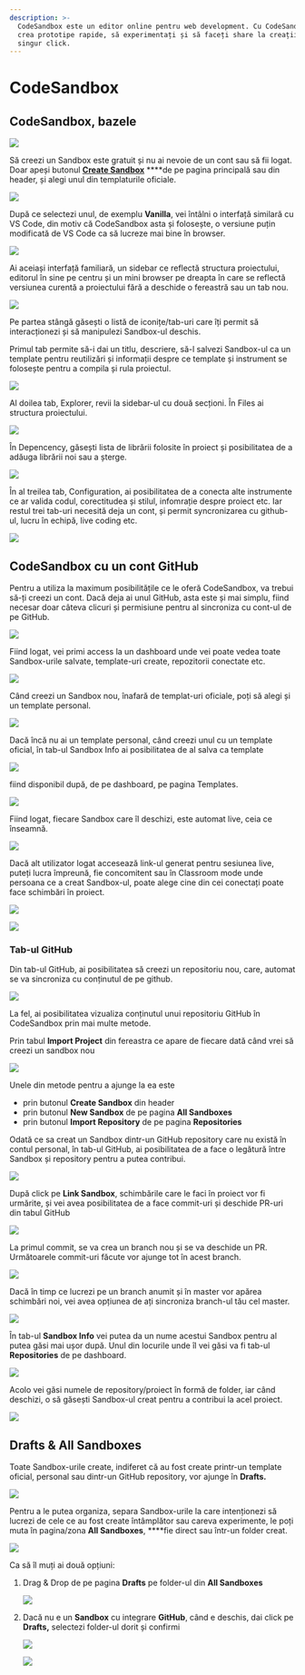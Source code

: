 ```yaml
---
description: >-
  CodeSandbox este un editor online pentru web development. Cu CodeSandbox, poți
  crea prototipe rapide, să experimentați și să faceți share la creații cu un
  singur click.
---
```


# CodeSandbox

## CodeSandbox, bazele

![](../.gitbook/assets/image%20%28243%29.png)

Să creezi un Sandbox este gratuit și nu ai nevoie de un cont sau să fii logat. Doar apeși butonul [**Create Sandbox**](https://codesandbox.io/s/) ****de pe pagina principală sau din header, și alegi unul din templaturile oficiale.

![](../.gitbook/assets/image%20%28233%29.png)

După ce selectezi unul, de exemplu **Vanilla**, vei întâlni o interfață similară cu VS Code, din motiv că CodeSandbox asta și folosește, o versiune puțin modificată de VS Code ca să lucreze mai bine în browser.

![](../.gitbook/assets/image%20%28252%29.png)

Ai aceiași interfață familiară, un sidebar ce reflectă structura proiectului, editorul în sine pe centru și un mini browser pe dreapta în care se reflectă versiunea curentă a proiectului fără a deschide o fereastră sau un tab nou.

![](../.gitbook/assets/image%20%28216%29.png)

Pe partea stângă găsești o listă de iconițe/tab-uri care îți permit să interacționezi și să manipulezi Sandbox-ul deschis.

Primul tab permite să-i dai un titlu, descriere, să-l salvezi Sandbox-ul ca un template pentru reutilizări și informații despre ce template și instrument se folosește pentru a compila și rula proiectul. 

![](../.gitbook/assets/image%20%28232%29.png)

Al doilea tab, Explorer, revii la sidebar-ul cu două secționi. În Files ai structura proiectului. 

![](../.gitbook/assets/image%20%28221%29.png)

În Depencency, găsești lista de librării folosite în proiect și posibilitatea de a adăuga librării noi sau a șterge.

![](../.gitbook/assets/image%20%28218%29.png)

În al treilea tab, Configuration, ai posibilitatea de a conecta alte instrumente ce ar valida codul, corectitudea și stilul, infomrație despre proiect etc. Iar restul trei tab-uri necesită deja un cont, și permit syncronizarea cu github-ul, lucru în echipă, live coding etc.

![](../.gitbook/assets/image%20%28225%29.png)

## CodeSandbox cu un cont GitHub

Pentru a utiliza la maximum posibilitățile ce le oferă CodeSandbox, va trebui să-ți creezi un cont. Dacă deja ai unul GitHub, asta este și mai simplu, fiind necesar doar câteva clicuri și permisiune pentru al sincroniza cu cont-ul de pe GitHub.

![](../.gitbook/assets/image%20%28215%29.png)

Fiind logat, vei primi access la un dashboard unde vei poate vedea toate Sandbox-urile salvate, template-uri create, repozitorii conectate etc.

![](../.gitbook/assets/image%20%28224%29.png)

Când creezi un Sandbox nou, înafară de templat-uri oficiale, poți să alegi și un template personal.

![](../.gitbook/assets/image%20%28245%29.png)

Dacă încă nu ai un template personal, când creezi unul cu un template oficial, în tab-ul Sandbox Info ai posibilitatea de al salva ca template 

![](../.gitbook/assets/image%20%28238%29.png)

fiind disponibil după, de pe dashboard, pe pagina Templates.

![](../.gitbook/assets/image%20%28227%29.png)

Fiind logat, fiecare Sandbox care îl deschizi, este automat live, ceia ce înseamnă.

![](../.gitbook/assets/image%20%28247%29.png)

Dacă alt utilizator logat accesează link-ul generat pentru sesiunea live, puteți lucra împreună, fie concomitent sau în Classroom mode unde persoana ce a creat Sandbox-ul, poate alege cine din cei conectați poate face schimbări în proiect.

![](../.gitbook/assets/image%20%28246%29.png)

![](../.gitbook/assets/image%20%28241%29.png)

### Tab-ul GitHub

Din tab-ul GitHub, ai posibilitatea să creezi un repositoriu nou, care, automat se va sincroniza cu conținutul de pe github.

![](../.gitbook/assets/image%20%28217%29.png)

La fel, ai posibilitatea vizualiza conținutul unui repositoriu GitHub în CodeSandbox prin mai multe metode.

Prin tabul **Import Project** din fereastra ce apare de fiecare dată când vrei să creezi un sandbox nou

![](../.gitbook/assets/image%20%28213%29.png)

Unele din metode pentru a ajunge la ea este

* prin butonul **Create Sandbox** din header
* prin butonul **New Sandbox** de pe pagina **All Sandboxes**
* prin butonul **Import Repository** de pe pagina **Repositories**



Odată ce sa creat un Sandbox dintr-un GitHub repository care nu există în contul personal, în tab-ul GitHub, ai posibilitatea de a face o legătură între Sandbox și repository pentru a putea contribui.

![](../.gitbook/assets/image%20%28250%29.png)

După click pe **Link Sandbox**, schimbările care le faci în proiect vor fi urmărite, și vei avea posibilitatea de a face commit-uri și deschide PR-uri din tabul GitHub

![](../.gitbook/assets/image%20%28230%29.png)

La primul commit, se va crea un branch nou și se va deschide un PR. Următoarele commit-uri făcute vor ajunge tot în acest branch.

![](../.gitbook/assets/image%20%28231%29.png)

Dacă în timp ce lucrezi pe un branch anumit și în master vor apărea schimbări noi, vei avea opțiunea de ați sincroniza branch-ul tău cel master.

![](../.gitbook/assets/image%20%28244%29.png)

În tab-ul **Sandbox Info** vei putea da un nume acestui Sandbox pentru al putea găsi mai ușor după. Unul din locurile unde îl vei găsi va fi tab-ul **Repositories** de pe dashboard.

![](../.gitbook/assets/image%20%28242%29.png)

Acolo vei găsi numele de repository/proiect în formă de folder, iar când deschizi, o să găsești Sandbox-ul creat pentru a contribui la acel proiect.

![](../.gitbook/assets/image%20%28251%29.png)

## Drafts & All Sandboxes

Toate Sandbox-urile create, indiferet că au fost create printr-un template oficial, personal sau dintr-un GitHub repository, vor ajunge în **Drafts.**

![](../.gitbook/assets/image%20%28240%29.png)

Pentru a le putea organiza, separa Sandbox-urile la care intenționezi să lucrezi de cele ce au fost create întâmplător sau careva experimente, le poți muta în pagina/zona **All Sandboxes**, ****fie direct sau într-un folder creat.

![](../.gitbook/assets/image%20%28239%29.png)

Ca să îl muți ai două opțiuni:

1. Drag & Drop de pe pagina **Drafts** pe folder-ul din **All Sandboxes**  


   ![](../.gitbook/assets/image%20%28228%29.png)

2. Dacă nu e un **Sandbox** cu integrare **GitHub**, când e deschis, dai click pe **Drafts,** selectezi folder-ul dorit și confirmi  


   ![](../.gitbook/assets/image%20%28222%29.png)  


   ![](../.gitbook/assets/image%20%28249%29.png)



